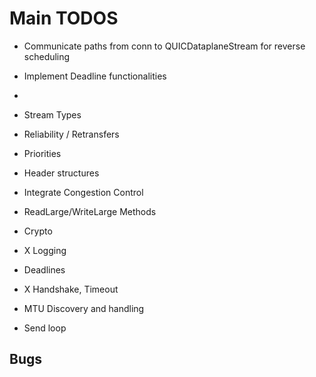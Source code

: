 # Main TODOS

- Communicate paths from conn to QUICDataplaneStream for reverse scheduling
- Implement Deadline functionalities
- 

- Stream Types
- Reliability / Retransfers
- Priorities
- Header structures 
- Integrate Congestion Control
- ReadLarge/WriteLarge Methods
- Crypto
- X Logging 
- Deadlines
- X Handshake, Timeout
- MTU Discovery and handling
- Send loop

## Bugs
